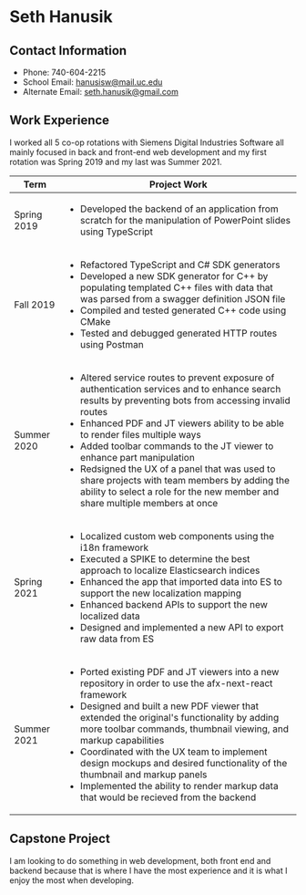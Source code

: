 # Seth Hanusik

## Contact Information
- Phone: 740-604-2215
- School Email: hanusisw@mail.uc.edu
- Alternate Email: seth.hanusik@gmail.com

## Work Experience
I worked all 5 co-op rotations with Siemens Digital Industries Software all mainly focused in back and front-end web development and my first rotation was Spring 2019 and my last was Summer 2021.

Term | Project Work
----- | -----
Spring 2019 | <ul> <li>Developed the backend of an application from scratch for the manipulation of PowerPoint slides using TypeScript</li> </ul>
Fall 2019 | <ul> <li>Refactored TypeScript and C# SDK generators</li> <li>Developed a new SDK generator for C++ by populating templated C++ files with data that was parsed from a swagger definition JSON file</li> <li>Compiled and tested generated C++ code using CMake</li> <li>Tested and debugged generated HTTP routes using Postman</li> </ul>
Summer 2020 | <ul> <li>Altered service routes to prevent exposure of authentication services and to enhance search results by preventing bots from accessing invalid routes</li> <li>Enhanced PDF and JT viewers ability to be able to render files multiple ways</li> <li>Added toolbar commands to the JT viewer to enhance part manipulation</li> <li>Redsigned the UX of a panel that was used to share projects with team members by adding the ability to select a role for the new member and share multiple members at once</li> </ul>
Spring 2021 | <ul> <li>Localized custom web components using the i18n framework</li> <li>Executed a SPIKE to determine the best approach to localize Elasticsearch indices</li> <li>Enhanced the app that imported data into ES to support the new localization mapping</li> <li>Enhanced backend APIs to support the new localized data</li> <li>Designed and implemented a new API to export raw data from ES</li> </ul>
Summer 2021 | <ul> <li>Ported existing PDF and JT viewers into a new repository in order to use the afx-next-react framework</li> <li>Designed and built a new PDF viewer that extended the original's functionality by adding more toolbar commands, thumbnail viewing, and markup capabilities</li> <li>Coordinated with the UX team to implement design mockups and desired functionality of the thumbnail and markup panels</li> <li>Implemented the ability to render markup data that would be recieved from the backend</li> </ul>

## Capstone Project
I am looking to do something in web development, both front end and backend because that is where I have the most experience and it is what I enjoy the most when developing.